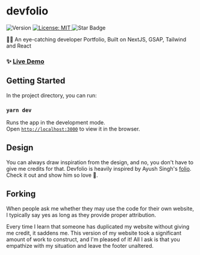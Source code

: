 # devfolio

<p>
  <img alt="Version" src="https://img.shields.io/badge/version-0.1.0-blue.svg?cacheSeconds=2592000" />
  <a href="#" target="_blank">
    <img alt="License: MIT" src="https://img.shields.io/badge/License-MIT-yellow.svg" />
  </a>
  <img src="https://img.shields.io/static/v1?label=%F0%9F%8C%9F&message=If%20Useful&style=style=flat&color=BC4E99" alt="Star Badge"/>
</p>

👨‍🎓 An eye-catching developer Portfolio, Built on NextJS, GSAP, Tailwind and React 

### ✨ [Live Demo](https://devfolio-git-master-sharjeel125.vercel.app/)

## Getting Started 

In the project directory, you can run:

### `yarn dev`

Runs the app in the development mode.\
Open [`http://localhost:3000`](http://localhost:3000) to view it in the browser.

## Design

You can always draw inspiration from the design, and no, you don't have to give me credits for that. Devfolio is heavily inspired by Ayush Singh's [folio](https://github.com/ayush013/folio). Check it out and show him so love 🤌.

## Forking

When people ask me whether they may use the code for their own website, I typically say yes as long as they provide proper attribution.

Every time I learn that someone has duplicated my website without giving me credit, it saddens me. This version of my website took a significant amount of work to construct, and I'm pleased of it! All I ask is that you empathize with my situation and leave the footer unaltered.
